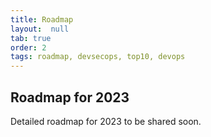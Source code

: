 ```yaml
---
title: Roadmap
layout:  null
tab: true
order: 2
tags: roadmap, devsecops, top10, devops
---
```


## Roadmap for 2023

Detailed roadmap for 2023 to be shared soon.
